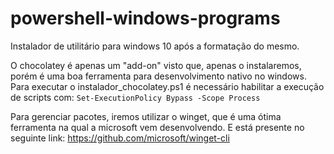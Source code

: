 # powershell-windows-programs
Instalador de utilitário para windows 10 após a formatação do mesmo.

O chocolatey é apenas um "add-on" visto que, apenas o instalaremos, porém é uma boa ferramenta para desenvolvimento nativo no windows.
Para executar o instalador_chocolatey.ps1 é necessário habilitar a execução de scripts com: ```Set-ExecutionPolicy Bypass -Scope Process``` 

Para gerenciar pacotes, iremos utilizar o winget, que é uma ótima ferramenta na qual a microsoft vem desenvolvendo.
E está presente no seguinte link: https://github.com/microsoft/winget-cli

